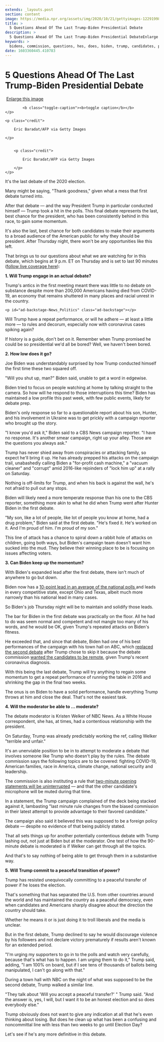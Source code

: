 ```yaml
--- 
extends: _layouts.post 
section: content 
image: https://media.npr.org/assets/img/2020/10/21/gettyimages-1229199842_wide-fe2080133cbcf3102790f44fa360139b22e76a0f.jpg?s=1400 
title: > 
  5 Questions Ahead Of The Last Trump-Biden Presidential Debate 
description: > 
  5 Questions Ahead Of The Last Trump-Biden Presidential DebateEnlarge this image toggle caption Eric Baradat/AFP via Getty Images Eric Baradat/AFP via Getty ImagesIt's the last debate of the 2020 election.That brings us to our questions about what we are watching for in this debate, which begins at 9 p.m.The debate commission says the following topics are to be covered: fighting COVID-19, American families, race in America, climate change, national security and leadership.But in the first debate, Trump declined to say he would discourage violence by his followers and not declare victory prematurely if results aren't known for an extended period.During a town hall with NBC on the night of what was supposed to be the second debate, Trump walked a similar line. 
keywords: > 
  bidens, commission, questions, hes, does, biden, trump, candidates, peaceful, presidential, trumpbiden, debate, campaign, ahead 
date: 1603360445.410783 
--- 
```

<div><p class="storytitle">
      <h1>5 Questions Ahead Of The Last Trump-Biden Presidential Debate</h1>
   
   
   
</p><img src="https://media.npr.org/assets/img/2020/10/21/gettyimages-1229199842_wide-fe2080133cbcf3102790f44fa360139b22e76a0f-s1100-c15.jpg" class="img lazyOnLoad" alt="">
        <a class="enlargelink" href="https://media.npr.org/assets/img/2020/10/21/gettyimages-1229199842_wide-fe2080133cbcf3102790f44fa360139b22e76a0f-s1200.jpg">Enlarge this image</a>
        <p class="caption-wrap">
         


            <b class="toggle-caption"><b>toggle caption</b></b>
    </p>

    <p class="credit">
        
        Eric Baradat/AFP via Getty Images
        
    </p>
<img alt="">
    <p class="image_data">
         
        <p class="credit">
            
            Eric Baradat/AFP via Getty Images
            
        </p>
    </p>
<p>It's the last debate of the 2020 election.</p>   <p>Many might be saying, "Thank goodness," given what a mess that first debate turned into.</p>   <p>After that debate &#8212; and the way President Trump in particular conducted himself &#8212; Trump took a hit in the polls. This final debate represents the last, best chance for the president, who has been consistently behind in this race, to gain some momentum.</p>   <p>It's also the last, best chance for both candidates to make their arguments to a broad audience of the American public for why they should be president. After Thursday night, there won't be any opportunities like this left.</p>   <p>That brings us to our questions about what we are watching for in this debate, which begins at 9 p.m. ET on Thursday and is set to last 90 minutes (<a href="https://apps.npr.org/liveblogs/20201022-debate">follow live coverage here</a>):</p>   <p><strong>1. Will Trump engage in an actual debate?</strong></p>   <p>Trump's antics in the first meeting meant there was little to no debate on substance despite more than 200,000 Americans having died from COVID-19, an economy that remains shuttered in many places and racial unrest in the country.</p>   
    

    <p id="ad-backstage-News_Politics" class="ad-backstage"></p>

   <p>Will Trump have a repeat performance, or will he adhere &#8212; at least a little more &#8212; to rules and decorum, especially now with coronavirus cases spiking again?</p>   <p>If history is a guide, don't bet on it. Remember when Trump promised he could be so presidential we'd all be bored? Well, we haven't been bored.</p>   <p><strong>2. How low does it go?</strong></p>   <p>Joe Biden was understandably surprised by how Trump conducted himself the first time these two squared off.</p>   <p>"Will you shut up, man?" Biden said, unable to get a word in edgewise.</p>   <p>Biden tried to focus on people watching at home by talking straight to the camera. So how will he respond to those interruptions this time? Biden has maintained a low profile this past week, with few public events, likely for debate prep.</p>   <p>Biden's only response so far to a questionable report about his son, Hunter, and his involvement in Ukraine was to get prickly with a campaign reporter who brought up the story.</p>   <p>"I know you'd ask it," Biden said to a CBS News campaign reporter. "I have no response. It's another smear campaign, right up your alley. Those are the questions you always ask."</p>   <p>Trump has never shied away from conspiracies or attacking family, so expect he'll bring it up. He has already prepped his attacks on the campaign trail, unabashedly calling Biden a "for-profit cash machine," a "vacuum cleaner" and "corrupt" amid 2016-like rejoinders of "lock him up" at a rally on Saturday.</p>   <p>Nothing is off-limits for Trump, and when his back is against the wall, he's not afraid to pull out any stops.</p>   <p>Biden will likely need a more temperate response than his one to the CBS reporter, something more akin to what he did when Trump went after Hunter Biden in the first debate.</p>   <p>"My son, like a lot of people, like lot of people you know at home, had a drug problem," Biden said at the first debate. "He's fixed it. He's worked on it. And I'm proud of him. I'm proud of my son."</p>   <p>This line of attack has a chance to spiral down a rabbit hole of attacks on children, going both ways, but Biden's campaign team doesn't want him sucked into the mud. They believe their winning place to be is focusing on issues affecting voters.</p>   <p><strong>3. Can Biden keep up the momentum? </strong></p>   <p>With Biden's expanded lead after the first debate, there isn't much of anywhere to go but down.</p>   <p>Biden now has a <a href="https://projects.fivethirtyeight.com/polls/president-general/national/">10-point lead in an average of the national polls </a>and leads in every competitive state, except Ohio and Texas, albeit much more narrowly than his national lead in many cases.</p>   <p>So Biden's job Thursday night will be to maintain and solidify those leads.</p>   <p>The bar for Biden in the first debate was practically on the floor. All he had to do was seem normal and competent and not mangle too many of his words, and he would be OK,<strong> </strong>given Trump's repeated attacks on Biden's fitness.</p>   <p>He exceeded that, and since that debate, Biden had one of his best performances of the campaign with his town hall on ABC, which <a href="https://www.npr.org/2020/10/15/924312619/with-debate-cancelled-trump-and-biden-appear-in-dueling-town-halls">replaced the second debate</a> after Trump chose to skip it because the debate commission <a href="https://www.npr.org/2020/10/08/921538492/second-presidential-debate-to-be-virtual-commission-says">wanted the candidates to be remote</a>, given Trump's recent coronavirus diagnosis.</p>   <p>With this being the last debate, Trump will try anything to regain some momentum to get a repeat performance of running the table in 2016 and shrinking the gap in the final two weeks.</p>   <p>The onus is on Biden to have a solid performance, handle everything Trump throws at him and close the deal. That's not the easiest task.</p>   <p><strong>4. Will the moderator be able to ... moderate?</strong></p>   <p>The debate moderator is Kristen Welker of NBC News. As a White House correspondent, she has, at times, had a contentious relationship with the president.</p>   <p>On Saturday, Trump was already predictably working the ref, calling Welker "terrible and unfair."</p>   <p>It's an unenviable position to be in to attempt to moderate a debate that involves someone like Trump who doesn't play by the rules. The debate commission says the following topics are to be covered: fighting COVID-19, American families, race in America, climate change, national security and leadership.</p>   <p>The commission is also instituting a rule that <a href="https://www.npr.org/2020/10/19/925605044/candidates-will-have-some-uninterrupted-time-in-final-presidential-debate">two-minute opening statements will be uninterrupted</a> &#8212; and that the other candidate's microphone will be muted during that time.</p>   <p>In a statement, the Trump campaign complained of the deck being stacked against it, lambasting "last minute rule changes from the biased commission in their latest attempt to provide advantage to their favored candidate."</p>   <p>The campaign also said it believed this was supposed to be a foreign policy debate &#8212; despite no evidence of that being publicly stated.</p>   <p>That all sets things up for another potentially contentious debate with Trump lashing out, not just at Biden but at the moderator. One test of how the 90-minute debate is moderated is if Welker can get through all the topics.</p>   <p>And that's to say nothing of being able to get through them in a substantive way.</p>   <p><strong>5. Will Trump commit to a peaceful transition of power? </strong></p>   <p>Trump has resisted unequivocally committing to a peaceful transfer of power if he loses the election.</p>   <p>That's something that has separated the U.S. from other countries around the world and has maintained the country as a peaceful democracy, even when candidates and Americans sharply disagree about the direction the country should take.</p>    
   
 
   <p>Whether he means it or is just doing it to troll liberals and the media is unclear.</p>   <p>But in the first debate, Trump declined to say he would discourage violence by his followers and not declare victory prematurely if results aren't known for an extended period.</p>   <p>"I'm urging my supporters to go in to the polls and watch very carefully, because that's what has to happen. I am urging them to do it," Trump said, adding, "I am 100% on board, but if I see tens of thousands of ballots being manipulated, I can't go along with that."</p>   <p>During a town hall with NBC on the night of what was supposed to be the second debate, Trump walked a similar line.</p>   <p>"They talk about 'Will you accept a peaceful transfer?' " Trump said. "And the answer is, yes, I will, but I want it to be an honest election and so does everybody else."</p>   <p>Trump obviously does not want to give any indication at all that he's even thinking about losing. But does he clean up what has been a confusing and noncommittal line with less than two weeks to go until Election Day?</p>   <p>Let's see if he's any more definitive in this debate.</p>
</div>